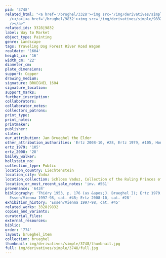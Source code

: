 ```yaml
---
pid: '3748'
related_html: "<a href='/brughel/3328'><img src='/img/derivatives/simple/3328/thumbnail.jpg'
  /></a>|<a href='/brughel/9832'><img src='/img/derivatives/simple/9832/thumbnail.jpg'
  /></a>"
related_ids: 3328|9832
label: Way to Market
object_type: Painting
genre: Landscape
tags: Traveling Dog Forest River Road Wagon
realdate: '1604'
height_cm: '16'
width_cm: '22'
diameter_cm: 
plate_dimensions: 
support: Copper
drawing_medium: 
signature: BRUEGHEL 1604
signature_location: 
support_marks: 
further_inscription: 
collaborators: 
collaborator_notes: 
collectors_patrons: 
print_type: 
print_notes: 
printmaker: 
publisher: 
states: 
our_attribution: Jan Brueghel the Elder
other_attribution_authorities: 'Ertz 2008-10, #28, Ertz 1979, #105, Honig database'
ertz_1979: '105'
ertz_2008: '28'
bailey_walker: 
hollstein_no: 
collection_type: Public
location_country: Liechtenstein
location_city: Vaduz
location_collection: Schloss Vaduz, Collection of the Ruling Princes of Liechtenstein
location_or_most_recent_sale_notes: 'inv. #561'
provenance: '6434'
bibliography: 'Thiéry 1953, p. 176 (as &apos;J. Brueghel I); Ertz 1979, cat. #105;
  Essen/Vienna 1997-98, cat. #45; Ertz 2008-10, cat. #28'
exhibition_history: 'Essen/Vienna 1997-98, cat. #45'
related_works: 3328|9832
copies_and_variants: 
curatorial_files: 
external_resources: 
biblio: 
order: '774'
layout: brueghel_item
collection: brueghel
thumbnail: img/derivatives/simple/3748/thumbnail.jpg
full: img/derivatives/simple/3748/full.jpg
---
```

